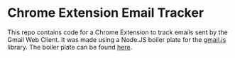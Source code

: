 
# Chrome Extension Email Tracker

This repo contains code for a Chrome Extension to track emails
sent by the Gmail Web Client. It was made using a Node.JS boiler plate for
the [gmail.js](https://github.com/KartikTalwar/gmail.js/) library. The
boiler plate can be found [here](https://github.com/josteink/gmailjs-node-boilerplate).
